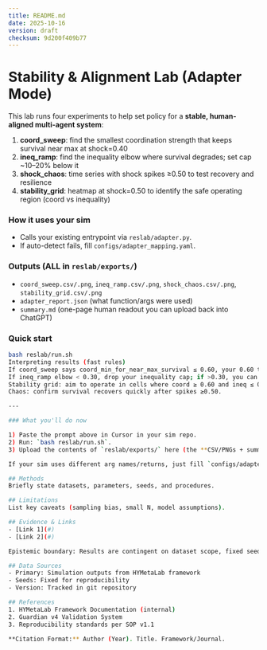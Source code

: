 ```yaml
---
title: README.md
date: 2025-10-16
version: draft
checksum: 9d200f409b77
---
```


# Stability & Alignment Lab (Adapter Mode)
This lab runs four experiments to help set policy for a **stable, human-aligned multi-agent system**:

1) **coord_sweep**: find the smallest coordination strength that keeps survival near max at shock=0.40  
2) **ineq_ramp**: find the inequality elbow where survival degrades; set cap ~10–20% below it  
3) **shock_chaos**: time series with shock spikes ≥0.50 to test recovery and resilience  
4) **stability_grid**: heatmap at shock=0.50 to identify the safe operating region (coord vs inequality)

### How it uses your sim
- Calls your existing entrypoint via `reslab/adapter.py`.  
- If auto-detect fails, fill `configs/adapter_mapping.yaml`.

### Outputs (ALL in `reslab/exports/`)
- `coord_sweep.csv/.png`, `ineq_ramp.csv/.png`, `shock_chaos.csv/.png`, `stability_grid.csv/.png`  
- `adapter_report.json` (what function/args were used)  
- `summary.md` (one-page human readout you can upload back into ChatGPT)

### Quick start
```bash
bash reslab/run.sh
Interpreting results (fast rules)
If coord_sweep says coord_min_for_near_max_survival ≤ 0.60, your 0.60 target is safe; else raise it.
If ineq_ramp elbow < 0.30, drop your inequality cap; if >0.30, you can keep or relax it slightly.
Stability grid: aim to operate in cells where coord ≥ 0.60 and ineq ≤ 0.30 with survival within 2% of grid max.
Chaos: confirm survival recovers quickly after spikes ≥0.50.

---

### What you'll do now

1) Paste the prompt above in Cursor in your sim repo.  
2) Run: `bash reslab/run.sh`.  
3) Upload the contents of `reslab/exports/` here (the **CSV/PNGs + summary.md** are all in one place).

If your sim uses different arg names/returns, just fill `configs/adapter_mapping.yaml` (module, func, argmap, returns) and re-run.

## Methods
Briefly state datasets, parameters, seeds, and procedures.

## Limitations
List key caveats (sampling bias, small N, model assumptions).

## Evidence & Links
- [Link 1](#)
- [Link 2](#)

Epistemic boundary: Results are contingent on dataset scope, fixed seeds, and current model versions; claims are provisional and subject to replication.

## Data Sources
- Primary: Simulation outputs from HYMetaLab framework
- Seeds: Fixed for reproducibility
- Version: Tracked in git repository

## References
1. HYMetaLab Framework Documentation (internal)
2. Guardian v4 Validation System
3. Reproducibility standards per SOP v1.1

**Citation Format:** Author (Year). Title. Framework/Journal.
